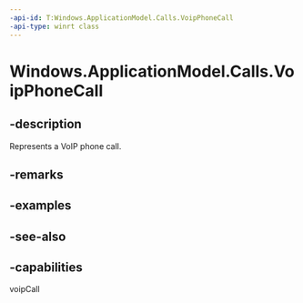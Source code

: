 ```yaml
---
-api-id: T:Windows.ApplicationModel.Calls.VoipPhoneCall
-api-type: winrt class
---
```


<!-- Class syntax.
public class VoipPhoneCall : Windows.ApplicationModel.Calls.IVoipPhoneCall
-->

# Windows.ApplicationModel.Calls.VoipPhoneCall

## -description
Represents a VoIP phone call.

## -remarks

## -examples

## -see-also


## -capabilities
voipCall